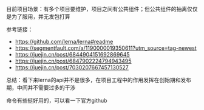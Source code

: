 目前项目场景：有多个项目要维护，项目之间有公共组件；但公共组件的抽离仅仅是为了服用，并无发包打算

参考链接：
- https://github.com/lerna/lerna#readme
- https://segmentfault.com/a/1190000019350611?utm_source=tag-newest
- https://juejin.cn/post/6844904151692869645
- https://juejin.cn/post/6847902224794943495
- https://juejin.cn/post/7030207667457130527


总结：看下来lerna的api并不是很多，在项目工程中的作用发挥在创始期和发布期，中间并不需要过多的干涉


命令有些挺好用的，可以看一下官方github
